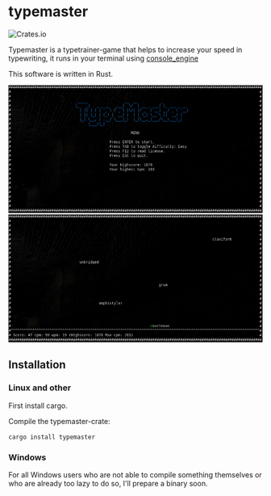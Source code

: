 # typemaster
![Crates.io](https://img.shields.io/crates/v/typemaster.svg)

Typemaster is a typetrainer-game that helps to increase your speed in typewriting,
it runs in your terminal using [console_engine](https://crates.io/crates/console_engine)

This software is written in Rust.

![menu](https://raw.githubusercontent.com/geri1701/typemaster/master/screenshots/tm_main_menu.png)
![ingame](https://raw.githubusercontent.com/geri1701/typemaster/master/screenshots/tm_ingame.png)

## Installation

### Linux and other

First install cargo.

Compile the typemaster-crate:

```
cargo install typemaster
```
### Windows

For all Windows users who are not able to compile something themselves or who are already too lazy to do so, I'll prepare a binary soon.



